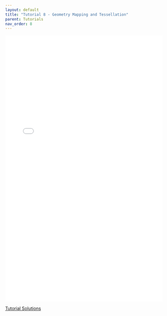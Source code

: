 ```yaml
---
layout: default
title: "Tutorial 8 - Geometry Mapping and Tessellation"
parent: Tutorials
nav_order: 8
---
```


<embed src="{{ site.baseurl }}/pdfs/Tutorial%208%20-%20Geometry%20Mapping%20and%20Tessellation.pdf" type="application/pdf" width="100%" height="850px" />

[Tutorial Solutions](https://github.com/sibras/OpenGL4-Tutorials)
